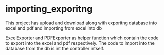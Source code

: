 # importing_exporitng
This project has upload and download along with exporitng database into excel and pdf and importing from excel into db

ExcelExporter and PDFExporter as helper function which contain the code to export into the excel and pdf respectively.
The code to import into the database from the db is int the controller intself.

